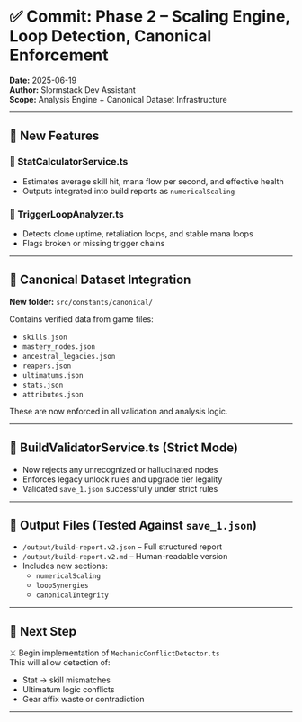 # ✅ Commit: Phase 2 – Scaling Engine, Loop Detection, Canonical Enforcement

**Date:** 2025-06-19  
**Author:** Slormstack Dev Assistant  
**Scope:** Analysis Engine + Canonical Dataset Infrastructure

---

## 🔧 New Features

### 🧮 StatCalculatorService.ts
- Estimates average skill hit, mana flow per second, and effective health
- Outputs integrated into build reports as `numericalScaling`

### 🔁 TriggerLoopAnalyzer.ts
- Detects clone uptime, retaliation loops, and stable mana loops
- Flags broken or missing trigger chains

---

## 🧱 Canonical Dataset Integration

**New folder:** `src/constants/canonical/`

Contains verified data from game files:
- `skills.json`
- `mastery_nodes.json`
- `ancestral_legacies.json`
- `reapers.json`
- `ultimatums.json`
- `stats.json`
- `attributes.json`

These are now enforced in all validation and analysis logic.

---

## 🔐 BuildValidatorService.ts (Strict Mode)
- Now rejects any unrecognized or hallucinated nodes
- Enforces legacy unlock rules and upgrade tier legality
- Validated `save_1.json` successfully under strict rules

---

## 🧪 Output Files (Tested Against `save_1.json`)

- `/output/build-report.v2.json` – Full structured report
- `/output/build-report.v2.md` – Human-readable version
- Includes new sections:
  - `numericalScaling`
  - `loopSynergies`
  - `canonicalIntegrity`

---

## 🧭 Next Step

⚔️ Begin implementation of `MechanicConflictDetector.ts`  
This will allow detection of:
- Stat → skill mismatches
- Ultimatum logic conflicts
- Gear affix waste or contradiction

---